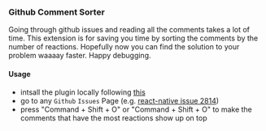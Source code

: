 ### Github Comment Sorter
Going through github issues and reading all the comments takes a lot of time. This extension is for saving you time by sorting the comments by the number of reactions. Hopefully now you can find the solution to your problem waaaay faster. Happy debugging.

#### Usage
- intsall the plugin locally following [this](https://developer.chrome.com/extensions/getstarted#manifest)
- go to any `Github` `Issues` Page (e.g. [react-native issue 2814](https://github.com/facebook/react-native/issues/2814))
- press "Command + Shift + O" or "Command + Shift + O" to make the comments that have the most reactions show up on top
